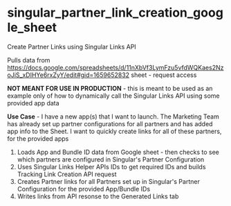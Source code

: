 # singular_partner_link_creation_google_sheet
Create Partner Links using Singular Links API

Pulls data from https://docs.google.com/spreadsheets/d/11nXbVf3LymFzu5vfdWQKaes2NzoJiS_xDIHYe6rxZyY/edit#gid=1659652832 sheet - request access

**NOT MEANT FOR USE IN PRODUCTION** - this is meant to be used as an example only of how to dynamically call the Singular Links API using some provided app data

**Use Case** - I have a new app(s) that I want to launch. The Marketing Team has already set up partner configurations for all partners and has added app info to the Sheet. 
I want to quickly create links for all of these partners, for the provided apps

1. Loads App and Bundle ID data from Google sheet - then checks to see which partners are configured in Singular's Partner Configuration
2. Uses Singular Links Helper APIs IDs to get required IDs and builds Tracking Link Creation API request
3. Creates Partner links for all Partners set up in Singular's Partner Configuration for the provided App/Bundle IDs
4. Writes links from API resonse to the Generated Links tab
